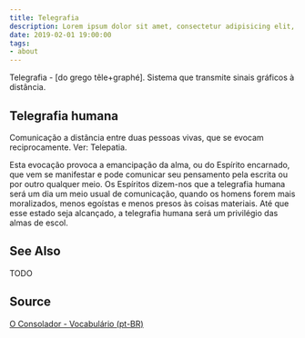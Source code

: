 ```yaml
---
title: Telegrafia
description: Lorem ipsum dolor sit amet, consectetur adipisicing elit, sed do eiusmod tempor incididunt ut labore et dolore magna aliqua.  TODO
date: 2019-02-01 19:00:00
tags:
- about
---
```


Telegrafia - [do grego têle+graphé]. Sistema que transmite sinais gráficos à distância. 

## Telegrafia humana
Comunicação a distância entre duas pessoas vivas, que se evocam reciprocamente. Ver: Telepatia.

Esta evocação provoca a emancipação da alma, ou do Espírito encarnado, que vem se manifestar e pode comunicar seu pensamento pela escrita ou por outro qualquer meio. Os Espíritos dizem-nos que a telegrafia humana será um dia um meio usual de comunicação, quando os homens forem mais moralizados, menos egoístas e menos presos às coisas materiais. Até que esse estado seja alcançado, a telegrafia humana será um privilégio das almas de escol.

## See Also
TODO

## Source
[O Consolador - Vocabulário (pt-BR)](http://www.oconsolador.com.br/linkfixo/vocabulario/principal.html)
